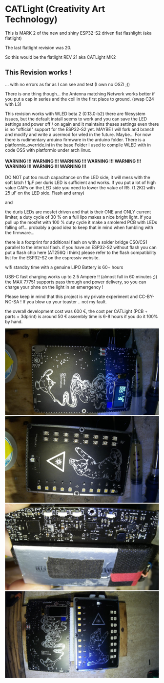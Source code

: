 # CATLight (Creativity Art Technology)

This is MARK 2 of the new and shiny ESP32-S2 driven flat flashlight (aka flatlight)

The last flatlight revision was 20.

So this would be the flatlight REV 21 aka CATLight MK2


## This Revision works ! 

... with no errors as far as I can see and test (I own no OSZI ;))

There is one thing though... the Antenna matching Network works better if you put a cap in series and the coil in the first place to ground. (swap C24 with L3)

This revision works with WLED beta 2 (0.13.0-b2) there are filesystem issues, but the default install seems to work and you can save the LED settings and power off / on again and it maintains theses settings even there is no "official" support for the ESP32-S2 yet.
MAYBE I will fork and branch and modify and write a usermod for wled in the future. Maybe...
For now there is rudimentary arduino firmware in the arduino folder.
There is a platformio_override.ini in the base Folder I used to compile WLED with in code OSS with platformio under arch linux.


#### WARNING !!! WARNING !!! WARNING !!! WARNING !!! WARNING !!! WARNING !!! WARNING !!! WARNING !!! 

DO NOT put too much capacitance on the LED side, it will mess with the soft latch ! 1µF per duris LED is sufficient and works.
If you put a lot of high value CAPs on the LED side you need to lower the value of R5. (1.2KΩ with 25 µF on the LED side. Flash and array)

and

the duris LEDs are mosfet driven and that is their ONE and ONLY current limiter, a duty cycle of 30 % on a full lipo makes a nice bright light.
if you pull up the mosfet with 100 % duty cycle it make a smolered PCB with LEDs falling off... probably a good idea to keep that in mind when fumbling with the firmware...


there is a footprint for additional flash on with a solder bridge CS0/CS1 parallel to the internal flash. if you have an ESP32-S2 without flash you can put a flash chip here (AT256Q i think) please refer to the flash compatibility list for the ESP32-S2 on the espressiv website.

wifi standby time with a genuine LIPO Battery is 60+ hours

USB-C fast charging works up to 2.5 Ampere !! (almost full in 60 minutes ;))
the MAX 77751 supports pass through and power delivery, so you can charge your phne on the light in an emerrgency !

Please keep in mind that this project is my private experiment and CC-BY-NC-SA !
If you blow up your toaster .. not my fault.

the overall development cost was 600 €, the cost per CATLight (PCB + parts + 3dprint) is around 50 € assembly time is 6-8 hours if you do it 100% by hand.

![screen1](https://github.com/specs32/catlight/blob/master/catlight_MK2/Screenshot%202021-08-22%2008-15-09.png)
![screen2](https://github.com/specs32/catlight/blob/master/catlight_MK2/Screenshot%202021-08-22%2008-15-27.png)
![screen3](https://github.com/specs32/catlight/blob/master/catlight_MK2/Screenshot%202021-08-22%2008-27-51.png)
![screen4](https://github.com/specs32/catlight/blob/master/catlight_MK2/Screenshot%202021-09-01%2018-01-33.png)

